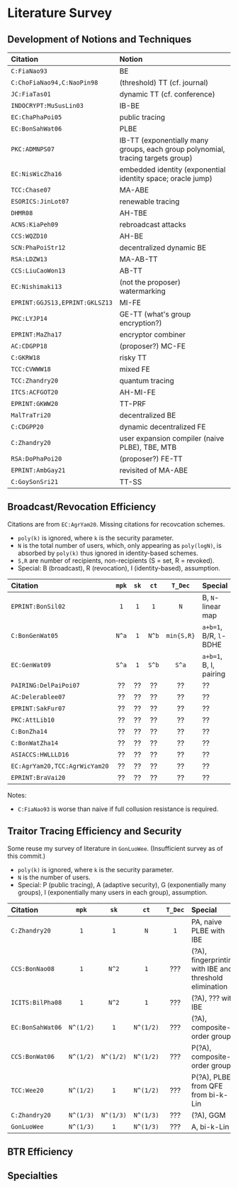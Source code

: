 # Literature Survey

## Development of Notions and Techniques

| Citation | Notion |
| :------- | :---- |
| `C:FiaNao93` | BE |
| `C:ChoFiaNao94,C:NaoPin98` | (threshold) TT (cf. journal) |
| `JC:FiaTas01` | dynamic TT (cf. conference) |
| `INDOCRYPT:MuSusLin03` | IB-BE |
| `EC:ChaPhaPoi05` | public tracing |
| `EC:BonSahWat06` | PLBE |
| `PKC:ADMNPS07` | IB-TT (exponentially many groups, each group polynomial, tracing targets group) |
| `EC:NisWicZha16` | embedded identity (exponential identity space; oracle jump) |
| `TCC:Chase07` | MA-ABE |
| `ESORICS:JinLot07` | renewable tracing |
| `DHMR08` | AH-TBE |
| `ACNS:KiaPeh09` | rebroadcast attacks |
| `CCS:WQZD10` | AH-BE |
| `SCN:PhaPoiStr12` | decentralized dynamic BE |
| `RSA:LDZW13` | MA-AB-TT |
| `CCS:LiuCaoWon13` | AB-TT |
| `EC:Nishimaki13` | (not the proposer) watermarking |
| `EPRINT:GGJS13,EPRINT:GKLSZ13` | MI-FE |
| `PKC:LYJP14` | GE-TT (what's group encryption?) |
| `EPRINT:MaZha17` | encryptor combiner |
| `AC:CDGPP18` | (proposer?) MC-FE |
| `C:GKRW18` | risky TT |
| `TCC:CVWWW18` | mixed FE |
| `TCC:Zhandry20` | quantum tracing |
| `ITCS:ACFGOT20` | AH-MI-FE |
| `EPRINT:GKWW20` | TT-PRF |
| `MalTraTri20` | decentralized BE |
| `C:CDGPP20` | dynamic decentralized FE |
| `C:Zhandry20` | user expansion compiler (naive PLBE), TBE, MTB |
| `RSA:DoPhaPoi20` | (proposer?) FE-TT |
| `EPRINT:AmbGay21` | revisited of MA-ABE |
| `C:GoySonSri21` | TT-SS |

## Broadcast/Revocation Efficiency

Citations are from `EC:AgrYam20`. Missing citations for recovcation schemes.

- `poly(k)` is ignored, where `k` is the security parameter.
- `N` is the total number of users, which, only appearing as `poly(logN)`, is absorbed by `poly(k)` thus ignored in identity-based schemes.
- `S,R` are number of recipients, non-recipients (S = set, R = revoked).
- Special: B (broadcast), R (revocation), I (identity-based), assumption.

| Citation | `mpk` | `sk` | `ct` | `T_Dec` | Special |
| :------- | :---: | :--: | :--: | :-----: | :------ |
| `EPRINT:BonSil02` | `1` | `1` | `1` | `N` | B, `N`-linear map |
| `C:BonGenWat05` | `N^a` | `1` | `N^b` | `min{S,R}` | `a+b=1`, B/R, `l`-BDHE |
| `EC:GenWat09` | `S^a` | `1` | `S^b` | `S^a` | `a+b=1`, B, I, pairing |
| `PAIRING:DelPaiPoi07` | ?? | ?? | ?? | ?? | ?? |
| `AC:Delerablee07` | ?? | ?? | ?? | ?? | ?? |
| `EPRINT:SakFur07` | ?? | ?? | ?? | ?? | ?? |
| `PKC:AttLib10` | ?? | ?? | ?? | ?? | ?? |
| `C:BonZha14` | ?? | ?? | ?? | ?? | ?? |
| `C:BonWatZha14` | ?? | ?? | ?? | ?? | ?? |
| `ASIACCS:HWLLLD16` | ?? | ?? | ?? | ?? | ?? |
| `EC:AgrYam20,TCC:AgrWicYam20` | ?? | ?? | ?? | ?? | ?? |
| `EPRINT:BraVai20` | ?? | ?? | ?? | ?? | ?? |

Notes:

- `C:FiaNao93` is worse than naive if full collusion resistance is required.

## Traitor Tracing Efficiency and Security

Some reuse my survey of literature in `GonLuoWee`. (Insufficient survey as of this commit.)

- `poly(k)` is ignored, where `k` is the security parameter.
- `N` is the number of users.
- Special: P (public tracing), A (adaptive security), G (exponentially many groups), I (exponentially many users in each group), assumption.

| Citation | `mpk` | `sk` | `ct` | `T_Dec` | Special |
| :------- | :---: | :--: | :--: | :-----: | :------ |
| `C:Zhandry20` | `1` | `1` | `N` | `1` | PA, naive PLBE with IBE |
| `CCS:BonNao08` | `1` | `N^2` | `1` | ??? | (?A), fingerprinting with IBE and threshold elimination |
| `ICITS:BilPha08` | `1` | `N^2` | `1` | ??? | (?A), ??? with IBE |
| `EC:BonSahWat06` | `N^(1/2)` | `1` | `N^(1/2)` | ??? | (?A), composite-order group |
| `CCS:BonWat06` | `N^(1/2)` | `N^(1/2)` | `N^(1/2)` | ??? | P(?A), composite-order group |
| `TCC:Wee20` | `N^(1/2)` | `1` | `N^(1/2)` | ??? | P(?A), PLBE from QFE from bi-k-Lin |
| `C:Zhandry20` | `N^(1/3)` | `N^(1/3)` | `N^(1/3)` | ??? | (?A), GGM |
| `GonLuoWee` | `N^(1/3)` | `1` | `N^(1/3)` | ??? | A, bi-k-Lin |

## BTR Efficiency

## Specialties
